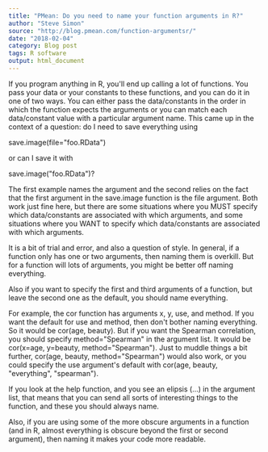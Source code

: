 ```yaml
---
title: "PMean: Do you need to name your function arguments in R?"
author: "Steve Simon"
source: "http://blog.pmean.com/function-argumentsr/"
date: "2018-02-04"
category: Blog post
tags: R software
output: html_document
---
```


If you program anything in R, you'll end up calling a lot of functions.
You pass your data or your constants to these functions, and you can do
it in one of two ways. You can either pass the data/constants in the
order in which the function expects the arguments or you can match each
data/constant value with a particular argument name. This came up in the
context of a question: do I need to save everything using

save.image(file="foo.RData")

or can I save it with

save.image("foo.RData")?

<!---More--->

The first example names the argument and the second relies on the fact
that the first argument in the save.image function is the file argument.
Both work just fine here, but there are some situations where you MUST
specify which data/constants are associated with which arguments, and
some situations where you WANT to specify which data/constants are
associated with which arguments.

It is a bit of trial and error, and also a question of style. In
general, if a function only has one or two arguments, then naming them
is overkill. But for a function will lots of arguments, you might be
better off naming everything.

Also if you want to specify the first and third arguments of a function,
but leave the second one as the default, you should name everything.

For example, the cor function has arguments x, y, use, and method. If
you want the default for use and method, then don't bother naming
everything. So it would be cor(age, beauty). But if you want the
Spearman correlation, you should specify method="Spearman" in the
argument list. It would be cor(x=age, y=beauty, method="Spearman"). Just
to muddle things a bit further, cor(age, beauty, method="Spearman")
would also work, or you could specify the use argument's default with
cor(age, beauty, "everything", "spearman").

If you look at the help function, and you see an elipsis (...) in the
argument list, that means that you can send all sorts of interesting
things to the function, and these you should always name.

Also, if you are using some of the more obscure arguments in a function
(and in R, almost everything is obscure beyond the first or second
argument), then naming it makes your code more readable.


